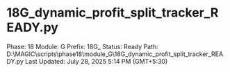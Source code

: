 # 18G_dynamic_profit_split_tracker_READY.py

Phase: 18
Module: G
Prefix: 18G_
Status: Ready
Path: D:\MAGIC\scripts\phase18\module_G\18G_dynamic_profit_split_tracker_READY.py
Last Updated: July 28, 2025 5:14 PM (GMT+5:30)
